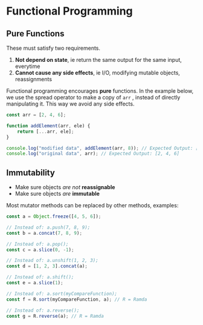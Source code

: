 # Functional Programming

## Pure Functions

These must satisfy two requirements.

1. **Not depend on state**, ie return the same output for the same input, everytime
2. **Cannot cause any side effects**, ie I/O, modifying mutable objects, reassignments

Functional programming encourages **pure** functions. In the example below, we use the spread operator to make a copy of `arr` , instead of directly manipulating it. This way we avoid any side effects.

```javascript
const arr = [2, 4, 6];

function addElement(arr, ele) {
    return [...arr, ele];
}

console.log("modified data", addElement(arr, 8)); // Expected Output: [2, 4, 6, 8]
console.log("original data", arr); // Expected Output: [2, 4, 6]
```

## Immutability

* Make sure objects *are not* **reassignable**
* Make sure objects *are* **immutable**

Most mutator methods can be replaced by other methods, examples:

```javascript
const a = Object.freeze([4, 5, 6]);

// Instead of: a.push(7, 8, 9);
const b = a.concat(7, 8, 9);

// Instead of: a.pop();
const c = a.slice(0, -1);

// Instead of: a.unshift(1, 2, 3);
const d = [1, 2, 3].concat(a);

// Instead of: a.shift();
const e = a.slice(1);

// Instead of: a.sort(myCompareFunction);
const f = R.sort(myCompareFunction, a); // R = Ramda

// Instead of: a.reverse();
const g = R.reverse(a); // R = Ramda 
```
